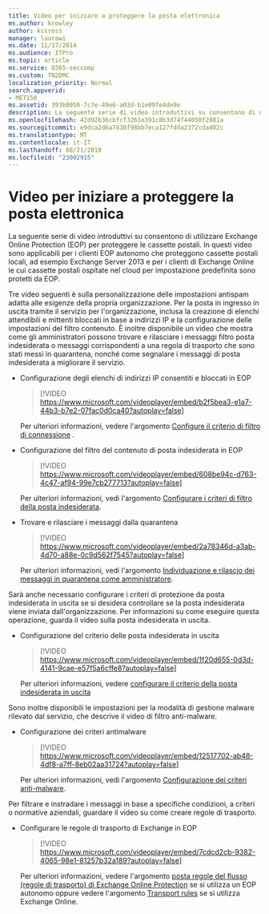 ```yaml
---
title: Video per iniziare a proteggere la posta elettronica
ms.author: krowley
author: kccross
manager: laurawi
ms.date: 11/17/2014
ms.audience: ITPro
ms.topic: article
ms.service: O365-seccomp
ms.custom: TN2DMC
localization_priority: Normal
search.appverid:
- MET150
ms.assetid: 393b0050-7c7e-49e6-a03d-b1e09fe4de9e
description: La seguente serie di video introduttivi su consentono di utilizzare Exchange Online Protection (EOP) per proteggere le cassette postali. In questi video sono applicabili per i clienti EOP autonomo che proteggono cassette postali locali, ad esempio Exchange Server 2013 e per i clienti di Exchange Online le cui cassette postali ospitate nel cloud per impostazione predefinita sono protetti da EOP.
ms.openlocfilehash: 42d92b36cbfcf3261e391c8b3d74f44050f2881a
ms.sourcegitcommit: e9dca2d6a7838f98bb7eca127fdda2372cda402c
ms.translationtype: MT
ms.contentlocale: it-IT
ms.lasthandoff: 08/21/2018
ms.locfileid: "23002915"
---
```

# <a name="videos-for-getting-started-with-protecting-your-email"></a>Video per iniziare a proteggere la posta elettronica

La seguente serie di video introduttivi su consentono di utilizzare Exchange Online Protection (EOP) per proteggere le cassette postali. In questi video sono applicabili per i clienti EOP autonomo che proteggono cassette postali locali, ad esempio Exchange Server 2013 e per i clienti di Exchange Online le cui cassette postali ospitate nel cloud per impostazione predefinita sono protetti da EOP. 
  
Tre video seguenti è sulla personalizzazione delle impostazioni antispam adatta alle esigenze della propria organizzazione. Per la posta in ingresso in uscita tramite il servizio per l'organizzazione, inclusa la creazione di elenchi attendibili e mittenti bloccati in base a indirizzi IP e la configurazione delle impostazioni del filtro contenuto. È inoltre disponibile un video che mostra come gli amministratori possono trovare e rilasciare i messaggi filtro posta indesiderata o messaggi corrispondenti a una regola di trasporto che sono stati messi in quarantena, nonché come segnalare i messaggi di posta indesiderata a migliorare il servizio.
  
- Configurazione degli elenchi di indirizzi IP consentiti e bloccati in EOP
    > [!VIDEO https://www.microsoft.com/videoplayer/embed/b2f5bea3-e1a7-44b3-b7e2-07fac0d0ca40?autoplay=false]
  
    Per ulteriori informazioni, vedere l'argomento [Configure il criterio di filtro di connessione](configure-the-connection-filter-policy.md) . 
    
- Configurazione del filtro del contenuto di posta indesiderata in EOP
    > [!VIDEO https://www.microsoft.com/videoplayer/embed/608be94c-d763-4c47-af94-99e7cb277713?autoplay=false]
  
    Per ulteriori informazioni, vedi l'argomento [Configurare i criteri di filtro della posta indesiderata](configure-your-spam-filter-policies.md). 
    
- Trovare e rilasciare i messaggi dalla quarantena
    > [!VIDEO https://www.microsoft.com/videoplayer/embed/2a78346d-a3ab-4d70-a88e-0c9d562f7545?autoplay=false]
  
    Per ulteriori informazioni, vedi l'argomento [Individuazione e rilascio dei messaggi in quarantena come amministratore](find-and-release-quarantined-messages-as-an-administrator.md). 
    
Sarà anche necessario configurare i criteri di protezione da posta indesiderata in uscita se si desidera controllare se la posta indesiderata viene inviata dall'organizzazione. Per informazioni su come eseguire questa operazione, guarda il video sulla posta indesiderata in uscita.
  
- Configurazione del criterio delle posta indesiderata in uscita
    > [!VIDEO https://www.microsoft.com/videoplayer/embed/1f20d655-0d3d-4141-9cae-e57f5a6cffe8?autoplay=false]
  
    Per ulteriori informazioni, vedere [configurare il criterio della posta indesiderata in uscita](configure-the-outbound-spam-policy.md)
    
Sono inoltre disponibili le impostazioni per la modalità di gestione malware rilevato dal servizio, che descrive il video di filtro anti-malware.
  
- Configurazione dei criteri antimalware
    > [!VIDEO https://www.microsoft.com/videoplayer/embed/12517702-ab48-4df8-a7ff-8eb02aa31724?autoplay=false]
  
    Per ulteriori informazioni, vedi l'argomento [Configurazione dei criteri anti-malware](configure-anti-malware-policies.md). 
    
Per filtrare e instradare i messaggi in base a specifiche condizioni, a criteri o normative aziendali, guardare il video su come creare regole di trasporto.
  
- Configurare le regole di trasporto di Exchange in EOP
    > [!VIDEO https://www.microsoft.com/videoplayer/embed/7cdcd2cb-9382-4065-98e1-81257b32a189?autoplay=false]
  
    Per ulteriori informazioni, vedere l'argomento [posta regole del flusso (regole di trasporto) di Exchange Online Protection](eop/mail-flow-rules-transport-rules-0.md) se si utilizza un EOP autonomo oppure vedere l'argomento [Transport rules](http://technet.microsoft.com/library/743bd525-0ca2-426d-b76c-b4a052bc8886.aspx) se si utilizza Exchange Online. 
    

